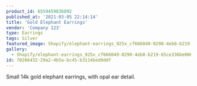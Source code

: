 ```yaml
---
product_id: 6559459836092
published_at: '2021-03-05 22:14:14'
title: 'Gold Elephant Earrings'
vendor: 'Company 123'
type: Earrings
tags: Silver
featured_image: Shopify/elephant-earrings_925x_cf666049-0290-4eb8-b219-65ce336be006.jpg
gallery:
  - Shopify/elephant-earrings_925x_cf666049-0290-4eb8-b219-65ce336be006.jpg
id: 70266432-29a2-4b5a-bc45-b3114bed0ddf
---
```

<p>Small 14k gold elephant earrings, with opal ear detail.</p>